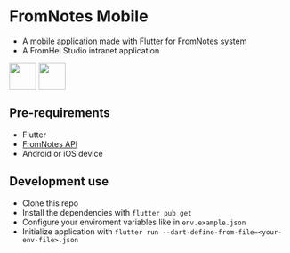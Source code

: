 # FromNotes Mobile

- A mobile application made with Flutter for FromNotes system
- A FromHel Studio intranet application

<div style="display: flex; gap: 5px">
<img src="https://cdn.jsdelivr.net/gh/devicons/devicon@latest/icons/dart/dart-original.svg" width="48px"/>
<img src="https://cdn.jsdelivr.net/gh/devicons/devicon@latest/icons/flutter/flutter-original.svg" width="48px"/>
</div>

## Pre-requirements

- Flutter
- [FromNotes API](https://github.com/theMyntt/FromNotes-API)
- Android or iOS device

## Development use

- Clone this repo
- Install the dependencies with `flutter pub get`
- Configure your enviroment variables like in `env.example.json`
- Initialize application with `flutter run --dart-define-from-file=<your-env-file>.json`

